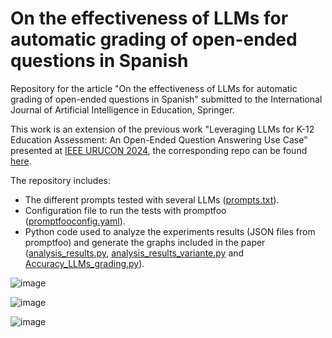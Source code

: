 # On the effectiveness of LLMs for automatic grading of open-ended questions in Spanish
Repository for the article "On the effectiveness of LLMs for automatic grading of open-ended questions in Spanish" submitted to the International Journal of Artificial Intelligence in Education, Springer.

This work is an extension of the previous work "Leveraging LLMs for K-12 Education Assessment: An Open-Ended Question Answering Use Case" presented at [IEEE URUCON 2024](https://ieeexplore.ieee.org/document/10850479/), the corresponding repo can be found [here](https://github.com/gcapde/eval_llms_edutech_assessment).


The repository includes:

* The different prompts tested with several LLMs ([prompts.txt](https://github.com/gcapde/eval_LLMs_grading_Spanish/blob/main/prompts.txt)).
* Configuration file to run the tests with promptfoo ([promptfooconfig.yaml](https://github.com/gcapde/eval_LLMs_grading_Spanish/blob/main/promptfooconfig.yaml)).
* Python code used to analyze the experiments results (JSON files from promptfoo) and generate the graphs included in the paper ([analysis_results.py](https://github.com/gcapde/eval_LLMs_grading_Spanish/blob/main/analysis_results.py), [analysis_results_variante.py](https://github.com/gcapde/eval_LLMs_grading_Spanish/blob/main/analysis_results_variante.py) and [Accuracy_LLMs_grading.py](https://github.com/gcapde/eval_LLMs_grading_Spanish/blob/main/Accuracy_LLMs_grading.ipynb)).

![image](https://github.com/user-attachments/assets/c69a54f3-146d-484f-a2f3-c10317f26a5d)

![image](https://github.com/user-attachments/assets/aa399920-2a86-4d98-9cf5-3611bb2e24f0)

![image](https://github.com/user-attachments/assets/a9c94cee-19cf-411c-b634-9e9b8c11486a)


